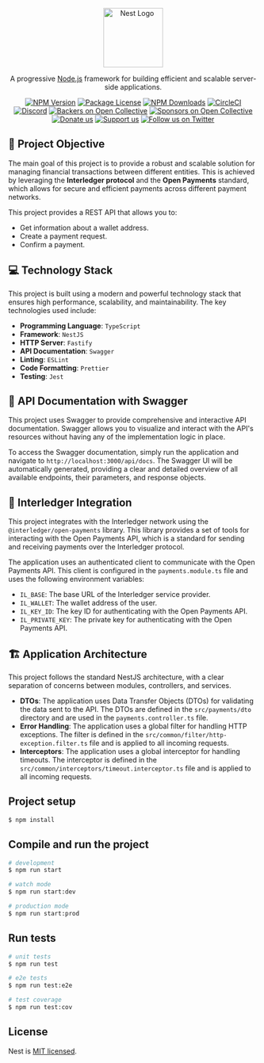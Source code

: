 <p align="center">
  <a href="http://nestjs.com/" target="blank"><img src="https://nestjs.com/img/logo-small.svg" width="120" alt="Nest Logo" /></a>
</p>

[circleci-image]: https://img.shields.io/circleci/build/github/nestjs/nest/master?token=abc123def456
[circleci-url]: https://circleci.com/gh/nestjs/nest

  <p align="center">A progressive <a href="http://nodejs.org" target="_blank">Node.js</a> framework for building efficient and scalable server-side applications.</p>
    <p align="center">
<a href="https://www.npmjs.com/~nestjscore" target="_blank"><img src="https://img.shields.io/npm/v/@nestjs/core.svg" alt="NPM Version" /></a>
<a href="https://www.npmjs.com/~nestjscore" target="_blank"><img src="https://img.shields.io/npm/l/@nestjs/core.svg" alt="Package License" /></a>
<a href="https://www.npmjs.com/~nestjscore" target="_blank"><img src="https://img.shields.io/npm/dm/@nestjs/common.svg" alt="NPM Downloads" /></a>
<a href="https://circleci.com/gh/nestjs/nest" target="_blank"><img src="https://img.shields.io/circleci/build/github/nestjs/nest/master" alt="CircleCI" /></a>
<a href="https://discord.gg/G7Qnnhy" target="_blank"><img src="https://img.shields.io/badge/discord-online-brightgreen.svg" alt="Discord"/></a>
<a href="https://opencollective.com/nest#backer" target="_blank"><img src="https://opencollective.com/nest/backers/badge.svg" alt="Backers on Open Collective" /></a>
<a href="https://opencollective.com/nest#sponsor" target="_blank"><img src="https://opencollective.com/nest/sponsors/badge.svg" alt="Sponsors on Open Collective" /></a>
  <a href="https://paypal.me/kamilmysliwiec" target="_blank"><img src="https://img.shields.io/badge/Donate-PayPal-ff3f59.svg" alt="Donate us"/></a>
    <a href="https://opencollective.com/nest#sponsor"  target="_blank"><img src="https://img.shields.io/badge/Support%20us-Open%20Collective-41B883.svg" alt="Support us"></a>
  <a href="https://twitter.com/nestframework" target="_blank"><img src="https://img.shields.io/twitter/follow/nestframework.svg?style=social&label=Follow" alt="Follow us on Twitter"></a>
</p>

## 🎯 Project Objective

The main goal of this project is to provide a robust and scalable solution for managing financial transactions between different entities. This is achieved by leveraging the **Interledger protocol** and the **Open Payments** standard, which allows for secure and efficient payments across different payment networks.

This project provides a REST API that allows you to:

- Get information about a wallet address.
- Create a payment request.
- Confirm a payment.

## 💻 Technology Stack

This project is built using a modern and powerful technology stack that ensures high performance, scalability, and maintainability. The key technologies used include:

- **Programming Language**: `TypeScript`
- **Framework**: `NestJS`
- **HTTP Server**: `Fastify`
- **API Documentation**: `Swagger`
- **Linting**: `ESLint`
- **Code Formatting**: `Prettier`
- **Testing**: `Jest`

## 📖 API Documentation with Swagger

This project uses Swagger to provide comprehensive and interactive API documentation. Swagger allows you to visualize and interact with the API's resources without having any of the implementation logic in place.

To access the Swagger documentation, simply run the application and navigate to `http://localhost:3000/api/docs`. The Swagger UI will be automatically generated, providing a clear and detailed overview of all available endpoints, their parameters, and response objects.

## 🔗 Interledger Integration

This project integrates with the Interledger network using the `@interledger/open-payments` library. This library provides a set of tools for interacting with the Open Payments API, which is a standard for sending and receiving payments over the Interledger protocol.

The application uses an authenticated client to communicate with the Open Payments API. This client is configured in the `payments.module.ts` file and uses the following environment variables:

- `IL_BASE`: The base URL of the Interledger service provider.
- `IL_WALLET`: The wallet address of the user.
- `IL_KEY_ID`: The key ID for authenticating with the Open Payments API.
- `IL_PRIVATE_KEY`: The private key for authenticating with the Open Payments API.

## 🏗️ Application Architecture

This project follows the standard NestJS architecture, with a clear separation of concerns between modules, controllers, and services.

- **DTOs**: The application uses Data Transfer Objects (DTOs) for validating the data sent to the API. The DTOs are defined in the `src/payments/dto` directory and are used in the `payments.controller.ts` file.
- **Error Handling**: The application uses a global filter for handling HTTP exceptions. The filter is defined in the `src/common/filter/http-exception.filter.ts` file and is applied to all incoming requests.
- **Interceptors**: The application uses a global interceptor for handling timeouts. The interceptor is defined in the `src/common/interceptors/timeout.interceptor.ts` file and is applied to all incoming requests.

## Project setup

```bash
$ npm install
```

## Compile and run the project

```bash
# development
$ npm run start

# watch mode
$ npm run start:dev

# production mode
$ npm run start:prod
```

## Run tests

```bash
# unit tests
$ npm run test

# e2e tests
$ npm run test:e2e

# test coverage
$ npm run test:cov
```

## License

Nest is [MIT licensed](https://github.com/nestjs/nest/blob/master/LICENSE).